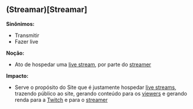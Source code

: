 ## (Streamar)[Streamar]

**Sinônimos:** 
* Transmitir 
* Fazer live

**Noção:** 
* Ato de hospedar uma [live stream](Streamer), por parte do [streamer](Streamer)

**Impacto:**
* Serve o propósito do Site que é justamente hospedar [live streams](Stream), trazendo público ao site, gerando conteúdo para os [viewers](Viewer) e gerando renda para a [Twitch](Twitch) e para o [streamer](Streamer)